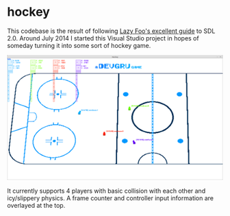 hockey
======

This codebase is the result of following [Lazy Foo's excellent guide](http://lazyfoo.net/tutorials/SDL/index.php) to SDL 2.0. Around July 2014 I started this Visual Studio project in hopes of someday turning it into some sort of hockey game.

![hockey screenshot 3](https://raw.githubusercontent.com/davgra04/hockey/addingcollision/screenshot3.png)

It currently supports 4 players with basic collision with each other and icy/slippery physics. A frame counter and controller input information are overlayed at the top.

